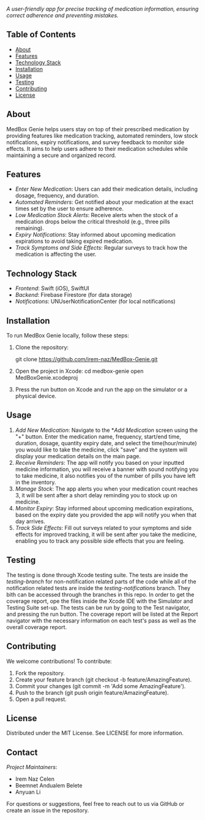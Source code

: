 *A user-friendly app for precise tracking of medication information, ensuring correct adherence and preventing mistakes.*

## Table of Contents
- [About](#about)
- [Features](#features)
- [Technology Stack](#technology-stack)
- [Installation](#installation)
- [Usage](#usage)
- [Testing](#testing)
- [Contributing](#contributing)
- [License](#license)

## About
MedBox Genie helps users stay on top of their prescribed medication by providing features like medication tracking, automated reminders, low stock notifications, expiry notifications, and survey feedback to monitor side effects. It aims to help users adhere to their medication schedules while maintaining a secure and organized record.

## Features
- *Enter New Medication*: Users can add their medication details, including dosage, frequency, and duration.
- *Automated Reminders*: Get notified about your medication at the exact times set by the user to ensure adherence.
- *Low Medication Stock Alerts*: Receive alerts when the stock of a medication drops below the critical threshold (e.g., three pills remaining).
- *Expiry Notifications*: Stay informed about upcoming medication expirations to avoid taking expired medication.
- *Track Symptoms and Side Effects*: Regular surveys to track how the medication is affecting the user.

## Technology Stack
- *Frontend*: Swift (iOS), SwiftUI
- *Backend*: Firebase Firestore (for data storage)
- *Notifications*: UNUserNotificationCenter (for local notifications)

## Installation
To run MedBox Genie locally, follow these steps:

1. Clone the repository:

   git clone https://github.com/irem-naz/MedBox-Genie.git
   
   
2. Open the project in Xcode:
   cd medbox-genie
   open MedBoxGenie.xcodeproj
   
3. Press the run button on Xcode and run the app on the simulator or a physical device.

## Usage
1. *Add New Medication*: Navigate to the **Add Medication* screen using the "+" button. Enter the medication name, frequency, start/end time, duration, dosage, quantity expiry date, and select the time(hour/minute) you would like to take the medicine, click "save" and the system will display your medication details on the main page.
2. *Receive Reminders*: The app will notify you based on your inputted medicine information, you will receive a banner with sound notifying you to take medicine, it also notifies you of the number of pills you have left in the inventory.
3. *Manage Stock*: The app alerts you when your medication count reaches 3, it will be sent after a short delay reminding you to stock up on medicine.
4. *Monitor Expiry*: Stay informed about upcoming medication expirations, based on the expiry date you provided the app will notify you when that day arrives.
5. *Track Side Effects*: Fill out surveys related to your symptoms and side effects for improved tracking, it will be sent after you take the medicine, enabling you to track any possible side effects that you are feeling.


## Testing
The testing is done through Xcode testing suite. The tests are inside the *testing-branch* for non-notification related parts of the code while all of the notification related tests are inside the *testing-notifications* branch. They bith can be accessed through the branches in this repo. In order to get the coverage report, ope the files inside the Xcode IDE with the Simulator and Testing Suite set-up. The tests can be run by going to the Test navigator, and pressing the run button. The coverage report will be listed at the Report navigator with the necessary information on each test's pass as well as the overall coverage report. 

## Contributing
We welcome contributions! To contribute:
1. Fork the repository.
2. Create your feature branch (git checkout -b feature/AmazingFeature).
3. Commit your changes (git commit -m 'Add some AmazingFeature').
4. Push to the branch (git push origin feature/AmazingFeature).
5. Open a pull request.

## License
Distributed under the MIT License. See LICENSE for more information.

## Contact
*Project Maintainers*:  
- Irem Naz Celen  
- Beemnet Andualem Belete  
- Anyuan Li

For questions or suggestions, feel free to reach out to us via GitHub or create an issue in the repository.
